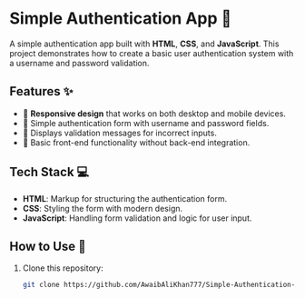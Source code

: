 # Simple Authentication App 🔐

A simple authentication app built with **HTML**, **CSS**, and **JavaScript**. This project demonstrates how to create a basic user authentication system with a username and password validation.

## Features ✨
- 🎨 **Responsive design** that works on both desktop and mobile devices.
- 🔐 Simple authentication form with username and password fields.
- 💬 Displays validation messages for incorrect inputs.
- 📝 Basic front-end functionality without back-end integration.

## Tech Stack 💻
- **HTML**: Markup for structuring the authentication form.
- **CSS**: Styling the form with modern design.
- **JavaScript**: Handling form validation and logic for user input.

## How to Use 🚀

1. Clone this repository:
   ```bash
   git clone https://github.com/AwaibAliKhan777/Simple-Authentication-APP-HTML-CSS-JAVASCRIPT.git
